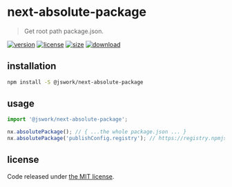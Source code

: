 # next-absolute-package
> Get root path package.json.

[![version][version-image]][version-url]
[![license][license-image]][license-url]
[![size][size-image]][size-url]
[![download][download-image]][download-url]

## installation
```bash
npm install -S @jswork/next-absolute-package
```

## usage
```js
import '@jswork/next-absolute-package';

nx.absolutePackage(); // { ...the whole package.json ... }
nx.absolutePackage('publishConfig.registry'); // https://registry.npmjs.org/
```

## license
Code released under [the MIT license](https://github.com/afeiship/next-absolute-package/blob/master/LICENSE.txt).

[version-image]: https://img.shields.io/npm/v/@jswork/next-absolute-package
[version-url]: https://npmjs.org/package/@jswork/next-absolute-package

[license-image]: https://img.shields.io/npm/l/@jswork/next-absolute-package
[license-url]: https://github.com/afeiship/next-absolute-package/blob/master/LICENSE.txt

[size-image]: https://img.shields.io/bundlephobia/minzip/@jswork/next-absolute-package
[size-url]: https://github.com/afeiship/next-absolute-package/blob/master/dist/next-absolute-package.min.js

[download-image]: https://img.shields.io/npm/dm/@jswork/next-absolute-package
[download-url]: https://www.npmjs.com/package/@jswork/next-absolute-package
